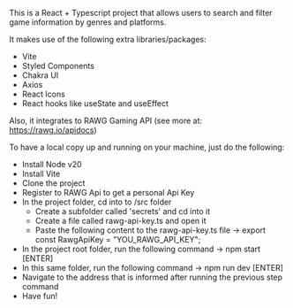 This is a React + Typescript project that allows users to search and filter game information by genres and platforms.

It makes use of the following extra libraries/packages:
- Vite
- Styled Components
- Chakra UI
- Axios
- React Icons
- React hooks like useState and useEffect

Also, it integrates to RAWG Gaming API (see more at: https://rawg.io/apidocs)

To have a local copy up and running on your machine, just do the following:
- Install Node v20
- Install Vite
- Clone the project
- Register to RAWG Api to get a personal Api Key
- In the project folder, cd into to /src folder
    - Create a subfolder called 'secrets' and cd into it
    - Create a file called rawg-api-key.ts and open it
    - Paste the following content to the rawg-api-key.ts file -> export const RawgApiKey = "YOU_RAWG_API_KEY";
- In the project root folder, run the following command -> npm start [ENTER]
- In this same folder, run the following command -> npm run dev [ENTER]
- Navigate to the address that is informed after running the previous step command
- Have fun!

